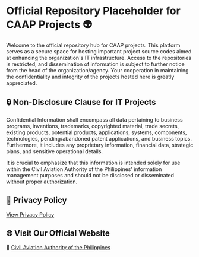 # Official Repository Placeholder for CAAP Projects 👽

Welcome to the official repository hub for CAAP projects. This platform serves as a secure space for hosting important project source codes aimed at enhancing the organization's IT infrastructure. Access to the repositories is restricted, and dissemination of information is subject to further notice from the head of the organization/agency. Your cooperation in maintaining the confidentiality and integrity of the projects hosted here is greatly appreciated.

## 🔒 Non-Disclosure Clause for IT Projects

Confidential Information shall encompass all data pertaining to business programs, inventions, trademarks, copyrighted material, trade secrets, existing products, potential products, applications, systems, components, technologies, pending/abandoned patent applications, and business topics. Furthermore, it includes any proprietary information, financial data, strategic plans, and sensitive operational details. 

It is crucial to emphasize that this information is intended solely for use within the Civil Aviation Authority of the Philippines' information management purposes and should not be disclosed or disseminated without proper authorization.

## 📜 Privacy Policy

[View Privacy Policy](https://github.com/CAAP-Information-System/project-assets/blob/5a0ce33852f2716151d660f48ccdc698b3b4dd5c/caap-software-policy.md)

## 🌐 Visit Our Official Website

🔗 [Civil Aviation Authority of the Philippines](https://caap.gov.ph)
